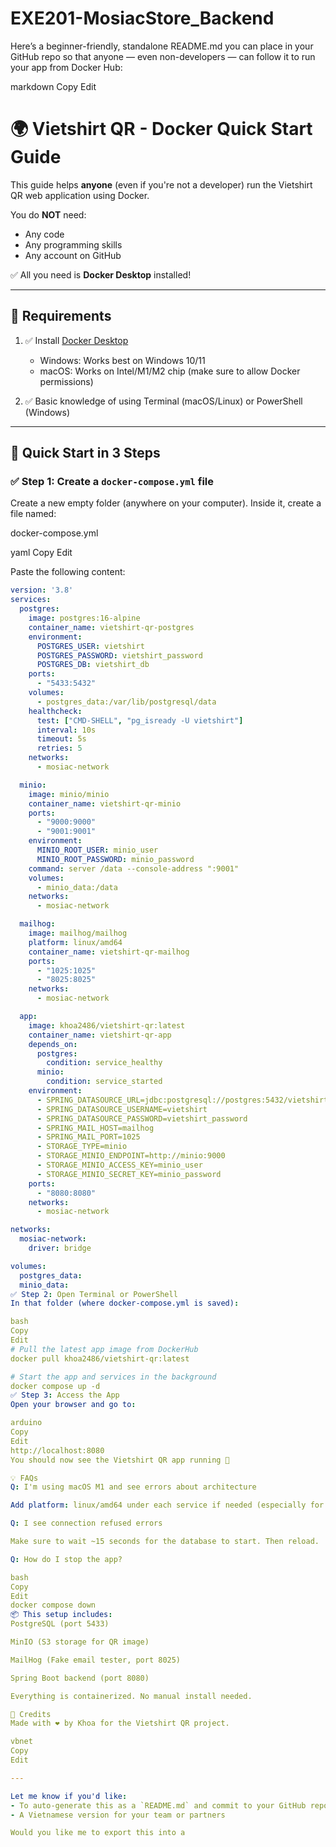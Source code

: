 # EXE201-MosiacStore_Backend
Here’s a beginner-friendly, standalone README.md you can place in your GitHub repo so that anyone — even non-developers — can follow it to run your app from Docker Hub:

markdown
Copy
Edit
# 🌍 Vietshirt QR - Docker Quick Start Guide

This guide helps **anyone** (even if you're not a developer) run the Vietshirt QR web application using Docker.

You do **NOT** need:
- Any code
- Any programming skills
- Any account on GitHub

✅ All you need is **Docker Desktop** installed!

---

## 🧰 Requirements

1. ✅ Install [Docker Desktop](https://www.docker.com/products/docker-desktop/)
   - Windows: Works best on Windows 10/11
   - macOS: Works on Intel/M1/M2 chip (make sure to allow Docker permissions)

2. ✅ Basic knowledge of using Terminal (macOS/Linux) or PowerShell (Windows)

---

## 🚀 Quick Start in 3 Steps

### ✅ Step 1: Create a `docker-compose.yml` file

Create a new empty folder (anywhere on your computer). Inside it, create a file named:

docker-compose.yml

yaml
Copy
Edit

Paste the following content:

```yaml
version: '3.8'
services:
  postgres:
    image: postgres:16-alpine
    container_name: vietshirt-qr-postgres
    environment:
      POSTGRES_USER: vietshirt
      POSTGRES_PASSWORD: vietshirt_password
      POSTGRES_DB: vietshirt_db
    ports:
      - "5433:5432"
    volumes:
      - postgres_data:/var/lib/postgresql/data
    healthcheck:
      test: ["CMD-SHELL", "pg_isready -U vietshirt"]
      interval: 10s
      timeout: 5s
      retries: 5
    networks:
      - mosiac-network

  minio:
    image: minio/minio
    container_name: vietshirt-qr-minio
    ports:
      - "9000:9000"
      - "9001:9001"
    environment:
      MINIO_ROOT_USER: minio_user
      MINIO_ROOT_PASSWORD: minio_password
    command: server /data --console-address ":9001"
    volumes:
      - minio_data:/data
    networks:
      - mosiac-network

  mailhog:
    image: mailhog/mailhog
    platform: linux/amd64
    container_name: vietshirt-qr-mailhog
    ports:
      - "1025:1025"
      - "8025:8025"
    networks:
      - mosiac-network

  app:
    image: khoa2486/vietshirt-qr:latest
    container_name: vietshirt-qr-app
    depends_on:
      postgres:
        condition: service_healthy
      minio:
        condition: service_started
    environment:
      - SPRING_DATASOURCE_URL=jdbc:postgresql://postgres:5432/vietshirt_db
      - SPRING_DATASOURCE_USERNAME=vietshirt
      - SPRING_DATASOURCE_PASSWORD=vietshirt_password
      - SPRING_MAIL_HOST=mailhog
      - SPRING_MAIL_PORT=1025
      - STORAGE_TYPE=minio
      - STORAGE_MINIO_ENDPOINT=http://minio:9000
      - STORAGE_MINIO_ACCESS_KEY=minio_user
      - STORAGE_MINIO_SECRET_KEY=minio_password
    ports:
      - "8080:8080"
    networks:
      - mosiac-network

networks:
  mosiac-network:
    driver: bridge

volumes:
  postgres_data:
  minio_data:
✅ Step 2: Open Terminal or PowerShell
In that folder (where docker-compose.yml is saved):

bash
Copy
Edit
# Pull the latest app image from DockerHub
docker pull khoa2486/vietshirt-qr:latest

# Start the app and services in the background
docker compose up -d
✅ Step 3: Access the App
Open your browser and go to:

arduino
Copy
Edit
http://localhost:8080
You should now see the Vietshirt QR app running 🚀

💡 FAQs
Q: I'm using macOS M1 and see errors about architecture

Add platform: linux/amd64 under each service if needed (especially for mailhog).

Q: I see connection refused errors

Make sure to wait ~15 seconds for the database to start. Then reload.

Q: How do I stop the app?

bash
Copy
Edit
docker compose down
📦 This setup includes:
PostgreSQL (port 5433)

MinIO (S3 storage for QR image)

MailHog (Fake email tester, port 8025)

Spring Boot backend (port 8080)

Everything is containerized. No manual install needed.

🙌 Credits
Made with ❤️ by Khoa for the Vietshirt QR project.

vbnet
Copy
Edit

---

Let me know if you'd like:
- To auto-generate this as a `README.md` and commit to your GitHub repo
- A Vietnamese version for your team or partners

Would you like me to export this into a 
